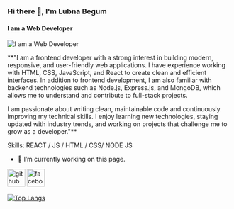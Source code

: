 ### Hi there 👋, I'm Lubna Begum
#### I am a Web Developer
![I am a Web Developer](https://arturssmirnovs.github.io/github-profile-readme-generator/images/banner.png)

**"I am a frontend developer with a strong interest in building modern, responsive, and user-friendly web applications. I have experience working with HTML, CSS, JavaScript, and React to create clean and efficient interfaces. In addition to frontend development, I am also familiar with backend technologies such as Node.js, Express.js, and MongoDB, which allows me to understand and contribute to full-stack projects.

I am passionate about writing clean, maintainable code and continuously improving my technical skills. I enjoy learning new technologies, staying updated with industry trends, and working on projects that challenge me to grow as a developer."**

Skills:  REACT / JS / HTML / CSS/ NODE JS

- 🔭 I’m currently working on this page. 


[<img src='https://cdn.jsdelivr.net/npm/simple-icons@3.0.1/icons/github.svg' alt='github' height='40'>](https://github.com/LubaibaLubna)  [<img src='https://cdn.jsdelivr.net/npm/simple-icons@3.0.1/icons/facebook.svg' alt='facebook' height='40'>](https://www.facebook.com/lubaibalubna)  

[![Top Langs](https://github-readme-stats.vercel.app/api/top-langs/?username=LubaibaLubna)](https://github.com/anuraghazra/github-readme-stats)


